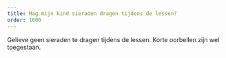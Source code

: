 ```yaml
---
title: Mag mijn kind sieraden dragen tijdens de lessen?
order: 1600
---
```


Gelieve geen sieraden te dragen tijdens de lessen. Korte oorbellen zijn wel toegestaan.
